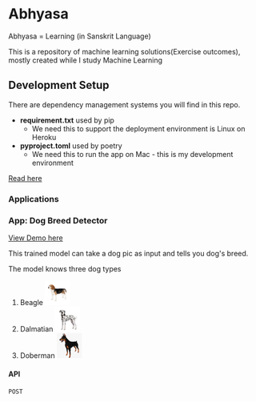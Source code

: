 # Abhyasa

Abhyasa = Learning (in Sanskrit Language)

This is a repository of machine learning solutions(Exercise outcomes),
mostly created while I study Machine Learning

## Development Setup

There are dependency management systems you will find in this repo.

- **requirement.txt** used by pip
  - We need this to support the deployment environment is Linux on Heroku
- **pyproject.toml** used by poetry
  - We need this to run the app on Mac - this is my development environment

[Read here](DEVELOPMENT_SETUP.md)

### Applications

### App: Dog Breed Detector

[View Demo here](https://github.com/sravanrekandar/abhyasa-client.git)

This trained model can take a dog pic as input and tells you dog's breed.

The model knows three dog types

1. Beagle <img src="static/images/beagle.jpg" height="50">
2. Dalmatian <img src="static/images/dalmatian.jpg" height="50">
3. Doberman <img src="static/images/doberman.jpg" height="50">

#### API

```text
POST

```
